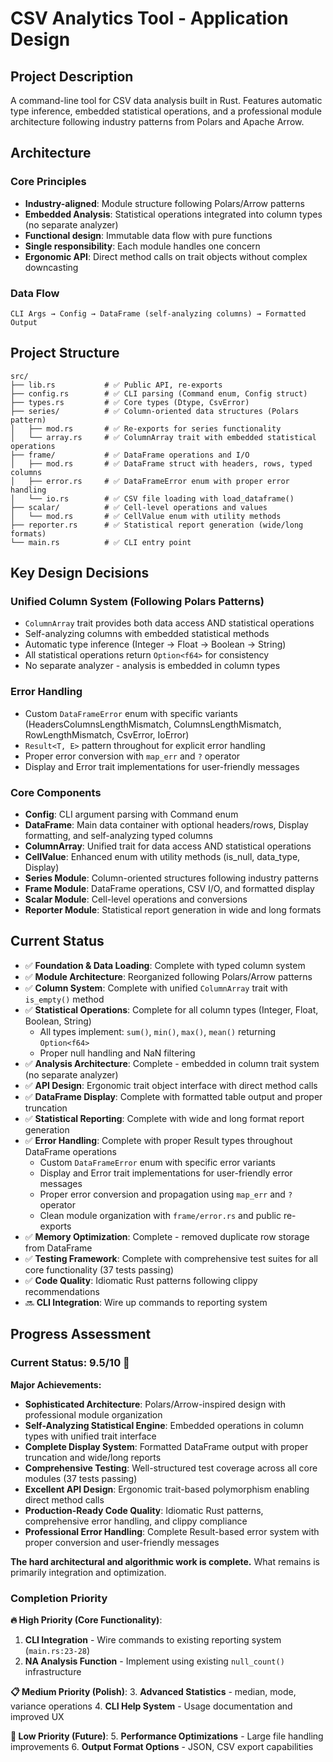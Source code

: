 # CSV Analytics Tool - Application Design

## Project Description

A command-line tool for CSV data analysis built in Rust. Features automatic type inference, embedded statistical operations, and a professional module architecture following industry patterns from Polars and Apache Arrow.

## Architecture

### Core Principles
- **Industry-aligned**: Module structure following Polars/Arrow patterns
- **Embedded Analysis**: Statistical operations integrated into column types (no separate analyzer)
- **Functional design**: Immutable data flow with pure functions
- **Single responsibility**: Each module handles one concern
- **Ergonomic API**: Direct method calls on trait objects without complex downcasting

### Data Flow
```
CLI Args → Config → DataFrame (self-analyzing columns) → Formatted Output
```

## Project Structure

```
src/
├── lib.rs           # ✅ Public API, re-exports
├── config.rs        # ✅ CLI parsing (Command enum, Config struct)
├── types.rs         # ✅ Core types (Dtype, CsvError)
├── series/          # ✅ Column-oriented data structures (Polars pattern)
│   ├── mod.rs       # ✅ Re-exports for series functionality
│   └── array.rs     # ✅ ColumnArray trait with embedded statistical operations
├── frame/           # ✅ DataFrame operations and I/O
│   ├── mod.rs       # ✅ DataFrame struct with headers, rows, typed columns
│   ├── error.rs     # ✅ DataFrameError enum with proper error handling
│   └── io.rs        # ✅ CSV file loading with load_dataframe()
├── scalar/          # ✅ Cell-level operations and values
│   └── mod.rs       # ✅ CellValue enum with utility methods
├── reporter.rs      # ✅ Statistical report generation (wide/long formats)
└── main.rs          # ✅ CLI entry point
```

## Key Design Decisions

### Unified Column System (Following Polars Patterns)
- `ColumnArray` trait provides both data access AND statistical operations
- Self-analyzing columns with embedded statistical methods
- Automatic type inference (Integer → Float → Boolean → String)
- All statistical operations return `Option<f64>` for consistency
- No separate analyzer - analysis is embedded in column types

### Error Handling
- Custom `DataFrameError` enum with specific variants (HeadersColumnsLengthMismatch, ColumnsLengthMismatch, RowLengthMismatch, CsvError, IoError)
- `Result<T, E>` pattern throughout for explicit error handling
- Proper error conversion with `map_err` and `?` operator
- Display and Error trait implementations for user-friendly messages

### Core Components
- **Config**: CLI argument parsing with Command enum
- **DataFrame**: Main data container with optional headers/rows, Display formatting, and self-analyzing typed columns
- **ColumnArray**: Unified trait for data access AND statistical operations
- **CellValue**: Enhanced enum with utility methods (is_null, data_type, Display)
- **Series Module**: Column-oriented structures following industry patterns
- **Frame Module**: DataFrame operations, CSV I/O, and formatted display
- **Scalar Module**: Cell-level operations and conversions
- **Reporter Module**: Statistical report generation in wide and long formats

## Current Status
- ✅ **Foundation & Data Loading**: Complete with typed column system
- ✅ **Module Architecture**: Reorganized following Polars/Arrow patterns
- ✅ **Column System**: Complete with unified `ColumnArray` trait with `is_empty()` method
- ✅ **Statistical Operations**: Complete for all column types (Integer, Float, Boolean, String)
  - All types implement: `sum()`, `min()`, `max()`, `mean()` returning `Option<f64>`
  - Proper null handling and NaN filtering
- ✅ **Analysis Architecture**: Complete - embedded in column trait system (no separate analyzer)
- ✅ **API Design**: Ergonomic trait object interface with direct method calls
- ✅ **DataFrame Display**: Complete with formatted table output and proper truncation
- ✅ **Statistical Reporting**: Complete with wide and long format report generation
- ✅ **Error Handling**: Complete with proper Result types throughout DataFrame operations
  - Custom `DataFrameError` enum with specific error variants
  - Display and Error trait implementations for user-friendly error messages
  - Proper error conversion and propagation using `map_err` and `?` operator
  - Clean module organization with `frame/error.rs` and public re-exports
- ✅ **Memory Optimization**: Complete - removed duplicate row storage from DataFrame
- ✅ **Testing Framework**: Complete with comprehensive test suites for all core functionality (37 tests passing)
- ✅ **Code Quality**: Idiomatic Rust patterns following clippy recommendations
- 🔜 **CLI Integration**: Wire up commands to reporting system

## Progress Assessment

### **Current Status: 9.5/10** 🎯

**Major Achievements:**
- **Sophisticated Architecture**: Polars/Arrow-inspired design with professional module organization
- **Self-Analyzing Statistical Engine**: Embedded operations in column types with unified trait interface
- **Complete Display System**: Formatted DataFrame output with proper truncation and wide/long reports
- **Comprehensive Testing**: Well-structured test coverage across all core modules (37 tests passing)
- **Excellent API Design**: Ergonomic trait-based polymorphism enabling direct method calls
- **Production-Ready Code Quality**: Idiomatic Rust patterns, comprehensive error handling, and clippy compliance
- **Professional Error Handling**: Complete Result-based error system with proper conversion and user-friendly messages

**The hard architectural and algorithmic work is complete.** What remains is primarily integration and optimization.

### **Completion Priority**

**🔥 High Priority (Core Functionality)**:
1. **CLI Integration** - Wire commands to existing reporting system (`main.rs:23-28`)
2. **NA Analysis Function** - Implement using existing `null_count()` infrastructure

**📋 Medium Priority (Polish)**:
3. **Advanced Statistics** - median, mode, variance operations
4. **CLI Help System** - Usage documentation and improved UX

**🔮 Low Priority (Future)**:
5. **Performance Optimizations** - Large file handling improvements
6. **Output Format Options** - JSON, CSV export capabilities
